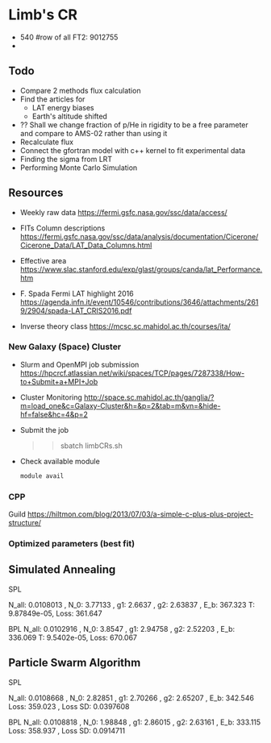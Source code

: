 # Limb's CR

- 540 #row of all FT2: 9012755
- 

## Todo

- Compare 2 methods flux calculation
- Find the articles for
  - LAT energy biases
  - Earth's altitude shifted 
- ?? Shall we change fraction of p/He in rigidity to be a free parameter and compare to AMS-02 rather than using it
- Recalculate flux
- Connect the gfortran model with c++ kernel to fit experimental data
- Finding the sigma from LRT 
- Performing Monte Carlo Simulation

## Resources

* Weekly raw data
https://fermi.gsfc.nasa.gov/ssc/data/access/

* FITs Column descriptions
https://fermi.gsfc.nasa.gov/ssc/data/analysis/documentation/Cicerone/Cicerone_Data/LAT_Data_Columns.html


* Effective area
https://www.slac.stanford.edu/exp/glast/groups/canda/lat_Performance.htm

* F. Spada Fermi LAT highlight 2016
https://agenda.infn.it/event/10546/contributions/3646/attachments/2619/2904/spada-LAT_CRIS2016.pdf

* Inverse theory class
https://mcsc.sc.mahidol.ac.th/courses/ita/

### New Galaxy (Space) Cluster
* Slurm and OpenMPI job submission
  https://hpcrcf.atlassian.net/wiki/spaces/TCP/pages/7287338/How-to+Submit+a+MPI+Job

* Cluster Monitoring
  http://space.sc.mahidol.ac.th/ganglia/?m=load_one&c=Galaxy-Cluster&h=&p=2&tab=m&vn=&hide-hf=false&hc=4&p=2

* Submit the job
  >> sbatch limbCRs.sh

* Check available module
  ```bash
  module avail
  ```

### CPP

Guild https://hiltmon.com/blog/2013/07/03/a-simple-c-plus-plus-project-structure/





### Optimized parameters (best fit)

## Simulated Annealing

SPL

N_all: 0.0108013 , N_0: 3.77133 , g1: 2.6637 , g2: 2.63837 , E_b: 367.323
T: 9.87849e-05, Loss: 361.647

BPL
N_all: 0.0102916 , N_0: 3.8547 , g1: 2.94758 , g2: 2.52203 , E_b: 336.069
T: 9.5402e-05, Loss: 670.067

## Particle Swarm Algorithm

SPL
<!-- - negative-log-Likelihood = 359.34
- gamma1 = 2.67 -->
N_all: 0.0108668 , N_0: 2.82851 , g1: 2.70266 , g2: 2.65207 , E_b: 342.546
Loss: 359.023 , Loss SD: 0.0397608

BPL
N_all: 0.0108818 , N_0: 1.98848 , g1: 2.86015 , g2: 2.63161 , E_b: 333.115
Loss: 358.937 , Loss SD: 0.0914711
